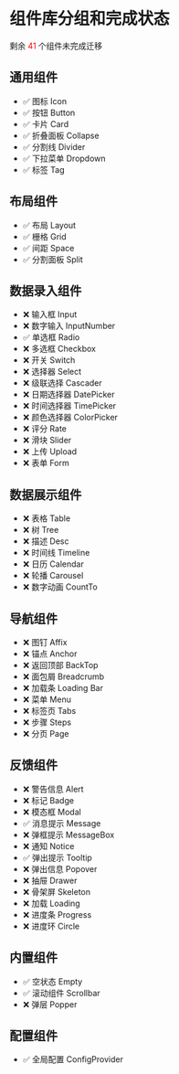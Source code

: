 # 组件库分组和完成状态

剩余 <span style="color:red">41</span> 个组件未完成迁移

## 通用组件

- ✅ 图标 Icon
- ✅ 按钮 Button
- ✅ 卡片 Card
- ✅ 折叠面板 Collapse
- ✅ 分割线 Divider
- ✅ 下拉菜单 Dropdown
- ✅ 标签 Tag

## 布局组件

- ✅ 布局 Layout
- ✅ 栅格 Grid
- ✅ 间距 Space
- ✅ 分割面板 Split

## 数据录入组件

- ❌ 输入框 Input
- ❌ 数字输入 InputNumber
- ✅ 单选框 Radio
- ❌ 多选框 Checkbox
- ❌ 开关 Switch
- ❌ 选择器 Select
- ❌ 级联选择 Cascader
- ❌ 日期选择器 DatePicker
- ❌ 时间选择器 TimePicker
- ❌ 颜色选择器 ColorPicker
- ❌ 评分 Rate
- ❌ 滑块 Slider
- ❌ 上传 Upload
- ❌ 表单 Form

## 数据展示组件

- ❌ 表格 Table
- ❌ 树 Tree
- ❌ 描述 Desc
- ❌ 时间线 Timeline
- ❌ 日历 Calendar
- ❌ 轮播 Carousel
- ❌ 数字动画 CountTo

## 导航组件

- ❌ 图钉 Affix
- ❌ 锚点 Anchor
- ❌ 返回顶部 BackTop
- ❌ 面包屑 Breadcrumb
- ❌ 加载条 Loading Bar
- ❌ 菜单 Menu
- ❌ 标签页 Tabs
- ❌ 步骤 Steps
- ❌ 分页 Page

## 反馈组件

- ❌ 警告信息 Alert
- ❌ 标记 Badge
- ❌ 模态框 Modal
- ✅ 消息提示 Message
- ❌ 弹框提示 MessageBox
- ❌ 通知 Notice
- ✅ 弹出提示 Tooltip
- ❌ 弹出信息 Popover
- ❌ 抽屉 Drawer
- ❌ 骨架屏 Skeleton
- ❌ 加载 Loading
- ❌ 进度条 Progress
- ❌ 进度环 Circle

## 内置组件

- ✅ 空状态 Empty
- ✅ 滚动组件 Scrollbar
- ❌ 弹层 Popper

## 配置组件

- ✅ 全局配置 ConfigProvider

